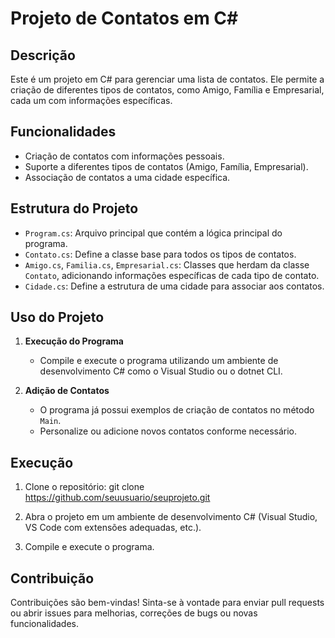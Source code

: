 # Projeto de Contatos em C#

## Descrição
Este é um projeto em C# para gerenciar uma lista de contatos. Ele permite a criação de diferentes tipos de contatos, como Amigo, Família e Empresarial, cada um com informações específicas.

## Funcionalidades

- Criação de contatos com informações pessoais.
- Suporte a diferentes tipos de contatos (Amigo, Família, Empresarial).
- Associação de contatos a uma cidade específica.

## Estrutura do Projeto

- `Program.cs`: Arquivo principal que contém a lógica principal do programa.
- `Contato.cs`: Define a classe base para todos os tipos de contatos.
- `Amigo.cs`, `Familia.cs`, `Empresarial.cs`: Classes que herdam da classe `Contato`, adicionando informações específicas de cada tipo de contato.
- `Cidade.cs`: Define a estrutura de uma cidade para associar aos contatos.

## Uso do Projeto

1. **Execução do Programa**
   - Compile e execute o programa utilizando um ambiente de desenvolvimento C# como o Visual Studio ou o dotnet CLI.

2. **Adição de Contatos**
   - O programa já possui exemplos de criação de contatos no método `Main`.
   - Personalize ou adicione novos contatos conforme necessário.

## Execução

1. Clone o repositório:
git clone https://github.com/seuusuario/seuprojeto.git

2. Abra o projeto em um ambiente de desenvolvimento C# (Visual Studio, VS Code com extensões adequadas, etc.).

3. Compile e execute o programa.

## Contribuição
Contribuições são bem-vindas! Sinta-se à vontade para enviar pull requests ou abrir issues para melhorias, correções de bugs ou novas funcionalidades.


